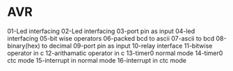 # AVR
01-Led interfacing
02-Led interfacing
03-port pin as input
04-led interfacing
05-bit wise operators
06-packed bcd to ascii
07-ascii to bcd
08-binary(hex) to decimal
09-port pin as input
10-relay interface
11-bitwise operator in c
12-arithamatic operator in c
13-timer0 normal mode
14-timer0 ctc mode
15-interrupt in normal mode
16-interrupt in ctc mode
